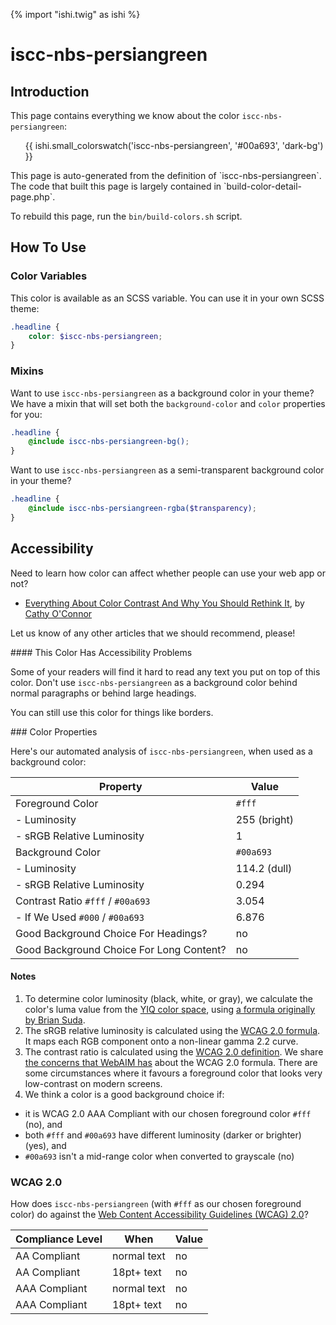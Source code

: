 {% import "ishi.twig" as ishi %}
# iscc-nbs-persiangreen

## Introduction

This page contains everything we know about the color `iscc-nbs-persiangreen`:

<div class="grid">
    <div class="cell">
        <div class="swatch">
            <ul>
                {{ ishi.small_colorswatch('iscc-nbs-persiangreen', '#00a693', 'dark-bg') }}
            </ul>
        </div>
    </div>
</div>

<div class="callout attention" markdown="1">
This page is auto-generated from the definition of `iscc-nbs-persiangreen`. The code that built this page is largely contained in `build-color-detail-page.php`.

To rebuild this page, run the `bin/build-colors.sh` script.
</div>

## How To Use

### Color Variables

This color is available as an SCSS variable. You can use it in your own SCSS theme:

```scss
.headline {
    color: $iscc-nbs-persiangreen;
}
```

### Mixins

Want to use `iscc-nbs-persiangreen` as a background color in your theme? We have a mixin that will set both the `background-color` and `color` properties for you:

```scss
.headline {
    @include iscc-nbs-persiangreen-bg();
}
```

Want to use `iscc-nbs-persiangreen` as a semi-transparent background color in your theme?

```scss
.headline {
    @include iscc-nbs-persiangreen-rgba($transparency);
}
```

## Accessibility

Need to learn how color can affect whether people can use your web app or not?

* [Everything About Color Contrast And Why You Should Rethink It](https://www.smashingmagazine.com/2014/10/color-contrast-tips-and-tools-for-accessibility/), by [Cathy O'Connor](http://www.twitter.com/cagocon)

Let us know of any other articles that we should recommend, please!
<div class="callout danger" markdown="1">
#### This Color Has Accessibility Problems

Some of your readers will find it hard to read any text you put on top of this color. Don't use `iscc-nbs-persiangreen` as a background color behind normal paragraphs or behind large headings.

You can still use this color for things like borders.
</div>
### Color Properties

Here's our automated analysis of `iscc-nbs-persiangreen`, when used as a background color:

Property | Value
---------|------
Foreground Color | `#fff`
- Luminosity | 255 (bright)
- sRGB Relative Luminosity | 1
Background Color | `#00a693`
- Luminosity | 114.2 (dull)
- sRGB Relative Luminosity | 0.294
Contrast Ratio `#fff` / `#00a693` | 3.054
- If We Used `#000` / `#00a693` | 6.876
Good Background Choice For Headings? | no
Good Background Choice For Long Content? | no

#### Notes

1. To determine color luminosity (black, white, or gray), we calculate the color's luma value from the [YIQ color space](https://en.wikipedia.org/wiki/YIQ), using [a formula originally by Brian Suda](https://24ways.org/2010/calculating-color-contrast/).
1. The sRGB relative luminosity is calculated using the [WCAG 2.0 formula](https://www.w3.org/TR/WCAG20/#relativeluminancedef). It maps each RGB component onto a non-linear gamma 2.2 curve.
1. The contrast ratio is calculated using the [WCAG 2.0 definition](https://www.w3.org/TR/2008/REC-WCAG20-20081211/#contrast-ratiodef). We share [the concerns that WebAIM has](http://webaim.org/blog/wcag-2-1-feedback/) about the WCAG 2.0 formula. There are some circumstances where it favours a foreground color that looks very low-contrast on modern screens.
1. We think a color is a good background choice if:
  - it is WCAG 2.0 AAA Compliant with our chosen foreground color `#fff` (no), and
  - both `#fff` and `#00a693` have different luminosity (darker or brighter) (yes), and
  - `#00a693` isn't a mid-range color when converted to grayscale (no)

### WCAG 2.0

How does `iscc-nbs-persiangreen` (with `#fff` as our chosen foreground color) do against the [Web Content Accessibility Guidelines (WCAG) 2.0](https://www.w3.org/TR/WCAG20/)?

Compliance Level | When | Value
-----------------|------|------
AA Compliant | normal text | no
AA Compliant | 18pt+ text | no
AAA Compliant | normal text | no
AAA Compliant | 18pt+ text | no